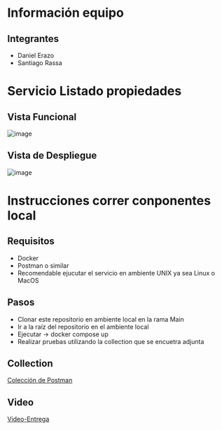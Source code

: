 # Información equipo

## Integrantes

- Daniel Erazo
- Santiago Rassa

# Servicio Listado propiedades
## Vista Funcional
![image](https://github.com/danierazome/propiedades-alpes-rassa-2024/assets/124007154/cfaf1f07-6ba4-4d38-adb7-ef5a30dcd774)

## Vista de Despliegue
![image](https://github.com/danierazome/propiedades-alpes-rassa-2024/assets/124007154/cf8f1e30-8cd2-4db3-abf4-25c3e4797b25)
# Instrucciones correr conponentes local

## Requisitos

- Docker
- Postman o similar
- Recomendable ejucutar el servicio en ambiente UNIX ya sea Linux o MacOS

## Pasos

- Clonar este repositorio en ambiente local en la rama Main
- Ir a la raíz del repositorio en el ambiente local
- Ejecutar -> docker compose up
- Realizar pruebas utilizando la collection que se encuetra adjunta

## Collection
[Colección de Postman](https://github.com/danierazome/propiedades-alpes-rassa-2024/files/14569593/NO-MONOLITerazICAS.postman_collection.json)


## Video
[Video-Entrega](https://github.com/danierazome/propiedades-alpes-rassa-2024/wiki/Entrega-5#video-entrega)
